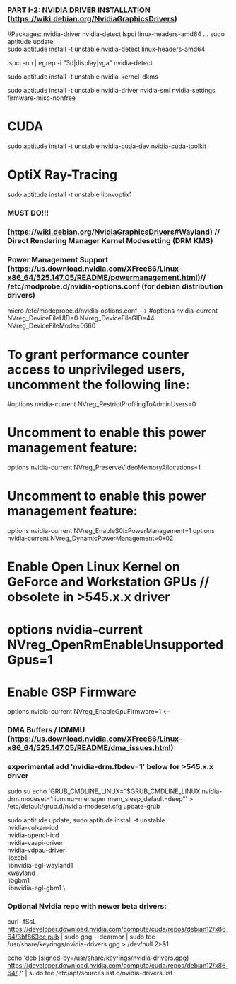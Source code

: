 ### PART I-2: NVIDIA DRIVER INSTALLATION (https://wiki.debian.org/NvidiaGraphicsDrivers)
#Packages: nvidia-driver nvidia-detect lspci linux-headers-amd64 ...
sudo aptitude update; \
sudo aptitude install -t unstable nvidia-detect linux-headers-amd64

lspci -nn | egrep -i "3d|display|vga"
nvidia-detect

sudo aptitude install -t unstable nvidia-kernel-dkms

sudo aptitude install -t unstable nvidia-driver nvidia-smi nvidia-settings firmware-misc-nonfree 

# CUDA
sudo aptitude install -t unstable nvidia-cuda-dev nvidia-cuda-toolkit
# OptiX Ray-Tracing
sudo aptitude install -t unstable libnvoptix1

### MUST DO!!!
### (https://wiki.debian.org/NvidiaGraphicsDrivers#Wayland) // Direct Rendering Manager Kernel Modesetting (DRM KMS)
### Power Management Support (https://us.download.nvidia.com/XFree86/Linux-x86_64/525.147.05/README/powermanagement.html)// /etc/modprobe.d/nvidia-options.conf (for debian distribution drivers)

micro /etc/modeprobe.d/nvidia-options.conf
-->
#options nvidia-current NVreg_DeviceFileUID=0 NVreg_DeviceFileGID=44 NVreg_DeviceFileMode=0660

# To grant performance counter access to unprivileged users, uncomment the following line:
#options nvidia-current NVreg_RestrictProfilingToAdminUsers=0

# Uncomment to enable this power management feature:
options nvidia-current NVreg_PreserveVideoMemoryAllocations=1

# Uncomment to enable this power management feature:
options nvidia-current NVreg_EnableS0ixPowerManagement=1
options nvidia-current NVreg_DynamicPowerManagement=0x02

# Enable Open Linux Kernel on GeForce and Workstation GPUs // obsolete in >545.x.x driver 
# options nvidia-current NVreg_OpenRmEnableUnsupportedGpus=1

# Enable GSP Firmware
options nvidia-current NVreg_EnableGpuFirmware=1
<--



### DMA Buffers / IOMMU (https://us.download.nvidia.com/XFree86/Linux-x86_64/525.147.05/README/dma_issues.html)
### experimental add 'nvidia-drm.fbdev=1' below for >545.x.x driver
sudo su
echo 'GRUB_CMDLINE_LINUX="$GRUB_CMDLINE_LINUX nvidia-drm.modeset=1 iommu=memaper mem_sleep_default=deep"' > /etc/default/grub.d/nvidia-modeset.cfg
update-grub

sudo aptitude update; sudo aptitude install -t unstable \
  nvidia-vulkan-icd \
  nvidia-opencl-icd \
  nvidia-vaapi-driver \
  nvidia-vdpau-driver \
  libxcb1 \
  libnvidia-egl-wayland1 \
  xwayland \
  libgbm1 \
  libnvidia-egl-gbm1 \
  
### Optional Nvidia repo with newer beta drivers:
curl -fSsL https://developer.download.nvidia.com/compute/cuda/repos/debian12/x86_64/3bf863cc.pub | sudo gpg --dearmor | sudo tee /usr/share/keyrings/nvidia-drivers.gpg > /dev/null 2>&1

echo 'deb [signed-by=/usr/share/keyrings/nvidia-drivers.gpg] https://developer.download.nvidia.com/compute/cuda/repos/debian12/x86_64/ /' | sudo tee /etc/apt/sources.list.d/nvidia-drivers.list

